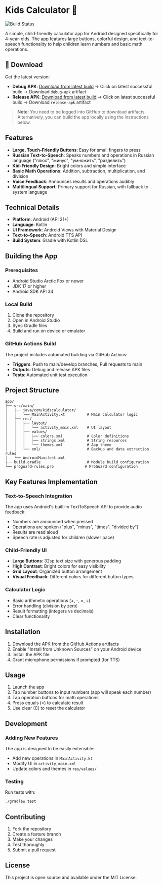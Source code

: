 # Kids Calculator 🧮

![Build Status](https://github.com/skippdot/kids-calculator/workflows/Android%20Build/badge.svg)

A simple, child-friendly calculator app for Android designed specifically for 4-year-olds. The app features large buttons, colorful design, and text-to-speech functionality to help children learn numbers and basic math operations.

## 📱 Download

Get the latest version:

- **Debug APK**: [Download from latest build](https://github.com/skippdot/kids-calculator/actions/workflows/android-build.yml) → Click on latest successful build → Download `debug-apk` artifact
- **Release APK**: [Download from latest build](https://github.com/skippdot/kids-calculator/actions/workflows/android-build.yml) → Click on latest successful build → Download `release-apk` artifact

> **Note**: You need to be logged into GitHub to download artifacts. Alternatively, you can build the app locally using the instructions below.

## Features

- **Large, Touch-Friendly Buttons**: Easy for small fingers to press
- **Russian Text-to-Speech**: Speaks numbers and operations in Russian language ("плюс", "минус", "умножить", "разделить")
- **Kid-Friendly Design**: Bright colors and simple interface
- **Basic Math Operations**: Addition, subtraction, multiplication, and division
- **Voice Feedback**: Announces results and operations audibly
- **Multilingual Support**: Primary support for Russian, with fallback to system language

## Technical Details

- **Platform**: Android (API 21+)
- **Language**: Kotlin
- **UI Framework**: Android Views with Material Design
- **Text-to-Speech**: Android TTS API
- **Build System**: Gradle with Kotlin DSL

## Building the App

### Prerequisites

- Android Studio Arctic Fox or newer
- JDK 17 or higher
- Android SDK API 34

### Local Build

1. Clone the repository
2. Open in Android Studio
3. Sync Gradle files
4. Build and run on device or emulator

### GitHub Actions Build

The project includes automated building via GitHub Actions:

- **Triggers**: Push to main/develop branches, Pull requests to main
- **Outputs**: Debug and release APK files
- **Tests**: Automated unit test execution

## Project Structure

```
app/
├── src/main/
│   ├── java/com/kidscalculator/
│   │   └── MainActivity.kt          # Main calculator logic
│   ├── res/
│   │   ├── layout/
│   │   │   └── activity_main.xml    # UI layout
│   │   ├── values/
│   │   │   ├── colors.xml           # Color definitions
│   │   │   ├── strings.xml          # String resources
│   │   │   └── themes.xml           # App theme
│   │   └── xml/                     # Backup and data extraction rules
│   └── AndroidManifest.xml
├── build.gradle                     # Module build configuration
└── proguard-rules.pro              # ProGuard configuration
```

## Key Features Implementation

### Text-to-Speech Integration

The app uses Android's built-in TextToSpeech API to provide audio feedback:

- Numbers are announced when pressed
- Operations are spoken ("plus", "minus", "times", "divided by")
- Results are read aloud
- Speech rate is adjusted for children (slower pace)

### Child-Friendly UI

- **Large Buttons**: 32sp text size with generous padding
- **High Contrast**: Bright colors for easy visibility
- **Grid Layout**: Organized button arrangement
- **Visual Feedback**: Different colors for different button types

### Calculator Logic

- Basic arithmetic operations (+, -, ×, ÷)
- Error handling (division by zero)
- Result formatting (integers vs decimals)
- Clear functionality

## Installation

1. Download the APK from the GitHub Actions artifacts
2. Enable "Install from Unknown Sources" on your Android device
3. Install the APK file
4. Grant microphone permissions if prompted (for TTS)

## Usage

1. Launch the app
2. Tap number buttons to input numbers (app will speak each number)
3. Tap operation buttons for math operations
4. Press equals (=) to calculate result
5. Use clear (C) to reset the calculator

## Development

### Adding New Features

The app is designed to be easily extensible:

- Add new operations in `MainActivity.kt`
- Modify UI in `activity_main.xml`
- Update colors and themes in `res/values/`

### Testing

Run tests with:
```bash
./gradlew test
```

## Contributing

1. Fork the repository
2. Create a feature branch
3. Make your changes
4. Test thoroughly
5. Submit a pull request

## License

This project is open source and available under the MIT License.